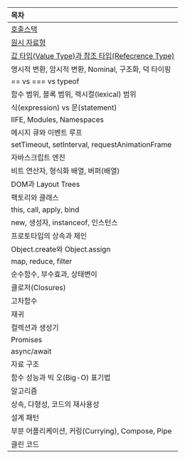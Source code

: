 | 목차 |
|:--------|
| [호출스택](https://github.com/Lee-hyuna/33-js-concepts-kr/wiki/%ED%98%B8%EC%B6%9C%EC%8A%A4%ED%83%9D) |
| [원시 자료형](https://github.com/Lee-hyuna/33-js-concepts-kr/wiki/%EC%9B%90%EC%8B%9C%EC%9E%90%EB%A3%8C%ED%98%95) |
| [값 타입(Value Type)과 참조 타입(Refecrence Type)](https://github.com/Lee-hyuna/33-js-concepts-kr/wiki/%EA%B0%92-%ED%83%80%EC%9E%85(Value-Type)%EA%B3%BC-%EC%B0%B8%EC%A1%B0-%ED%83%80%EC%9E%85(Refecrence-Type))|
| 명시적 변환, 암시적 변환, Nominal, 구조화, 덕 타이핑|
| == vs === vs typeof|
| 함수 범위, 블록 범위, 렉시컬(lexical) 범위|
| 식(expression) vs 문(statement)|
| IIFE, Modules, Namespaces |
| 메시지 큐와 이벤트 루프 |
| setTimeout, setInterval, requestAnimationFrame |
| 자바스크립트 엔진 |
| 비트 연산자, 형식화 배열, 버퍼(배열) |
| DOM과 Layout Trees |
| 팩토리와 클래스 |
| this, call, apply, bind |
| new, 생성자, instanceof, 인스턴스 |
| 프로토타입의 상속과 체인 |
| Object.create와 Object.assign |
| map, reduce, filter |
| 순수함수, 부수효과, 상태변이 |
| 클로저(Closures) |
| 고차함수 |
| 재귀 |
| 컬렉션과 생성기 |
| Promises |
| async/await |
| 자료 구조 |
| 함수 성능과 빅 오(Big-O) 표기법 |
| 알고리즘 |
| 상속, 다형성, 코드의 재사용성 |
| 설계 패턴 |
| 부분 어플리케이션, 커링(Currying), Compose, Pipe |
| 클린 코드 |